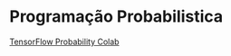 # Programação Probabilistica

<a href="https://colab.research.google.com/drive/17RmQWXGW597gVlflrGCuUSjzztqvj8zu?usp=sharing">TensorFlow Probability Colab</a>
